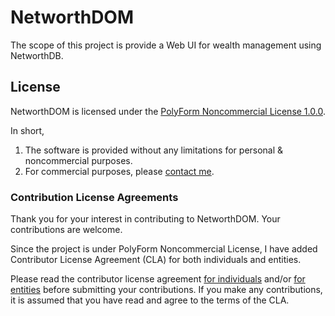 # NetworthDOM

The scope of this project is provide a Web UI for wealth management using NetworthDB.

## License

NetworthDOM is licensed under the [PolyForm Noncommercial License 1.0.0](LICENSE).

In short,

1. The software is provided without any limitations for personal & noncommercial purposes.
2. For commercial purposes, please [contact me](mailto:ajay39in+financialfootprints@gmail.com).

### Contribution License Agreements

Thank you for your interest in contributing to NetworthDOM.
Your contributions are welcome.

Since the project is under PolyForm Noncommercial License,
I have added Contributor License Agreement (CLA) for both individuals and entities.

Please read the contributor license agreement [for individuals](docs/licenses/CLA_INDIVIDUAL.md) and/or [for entities](docs/licenses/CLA_ENTITY.md) before submitting your contributions. If you make any contributions, it is assumed that you have read and agree to the terms of the CLA.
